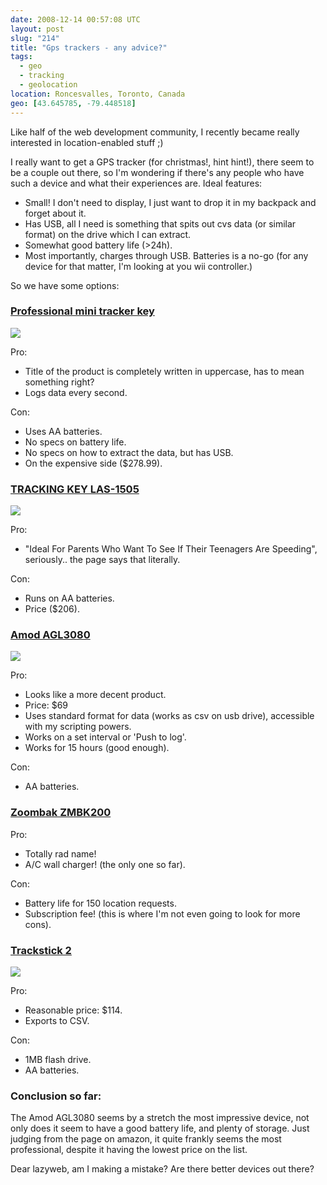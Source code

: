 ```yaml
---
date: 2008-12-14 00:57:08 UTC
layout: post
slug: "214"
title: "Gps trackers - any advice?"
tags:
  - geo
  - tracking
  - geolocation
location: Roncesvalles, Toronto, Canada
geo: [43.645785, -79.448518]
---
```

<p>Like half of the web development community, I recently became really interested in location-enabled stuff ;)</p>

<p>I really want to get a GPS tracker (for christmas!, hint hint!), there seem to be a couple out there, so I'm wondering if there's any people who have such a device and what their experiences are. Ideal features:</p>

<ul>
  <li>Small! I don't need to display, I just want to drop it in my backpack and forget about it.</li>
  <li>Has USB, all I need is something that spits out cvs data (or similar format) on the drive which I can extract.</li>
  <li>Somewhat good battery life (>24h).</li>
  <li>Most importantly, charges through USB. Batteries is a no-go (for any device for that matter, I'm looking at you wii controller.)</li>
</ul>

<p>So we have some options:</p>

<h3><a href="http://www.amazon.com/NEW-PROFESSIONAL-MINI-TRACKER-KEY/dp/B000H997DA/ref=pd_bbs_sr_4?ie=UTF8&s=electronics&qid=1229185848&sr=8-4">Professional mini tracker key</a></h3>

<p><img src="http://ecx.images-amazon.com/images/I/41zPq9fv43L._SL500_AA280_.jpg" /></p>

<p>Pro:</p>
<ul>
  <li>Title of the product is completely written in uppercase, has to mean something right?</li>
  <li>Logs data every second.</li>
</ul>

<p>Con:</p>
<ul>
  <li>Uses AA batteries.</li>
  <li>No specs on battery life.</li>
  <li>No specs on how to extract the data, but has USB.</li>
  <li>On the expensive side ($278.99).</li>
</ul>

<h3><a href="http://www.amazon.com/Ideal-Parents-Teenagers-Speeding-Employers/dp/B000H9E9UG/ref=pd_cp_e_0?pf_rd_p=413863501&pf_rd_s=center-41&pf_rd_t=201&pf_rd_i=B000H997DA&pf_rd_m=ATVPDKIKX0DER&pf_rd_r=0TXKVWVYX4N57BRSPB8G">TRACKING KEY LAS-1505</a></h3>

<p><img src="http://ecx.images-amazon.com/images/I/21CLHqNOn2L._SL500_AA280_.jpg" /></p>

<p>Pro:</p>
<ul>
  <li>"Ideal For Parents Who Want To See If Their Teenagers Are Speeding", seriously.. the page says that literally.</li>
</ul>

<p>Con:</p>
<ul>
  <li>Runs on AA batteries.</li>
  <li>Price ($206).</li> 
</ul>

<h3><a href="http://www.amazon.com/Amod-AGL3080-Driverless-Software-included/dp/B000WO6HJW/ref=pd_cp_e_3?pf_rd_p=413863501&pf_rd_s=center-41&pf_rd_t=201&pf_rd_i=B000H997DA&pf_rd_m=ATVPDKIKX0DER&pf_rd_r=0TXKVWVYX4N57BRSPB8G">Amod AGL3080</a></h3>

<p><img src="http://ecx.images-amazon.com/images/I/31rEo0%2BJjUL._SL500_AA275_.jpg" /></p>

<p>Pro:</p>

<ul>
  <li>Looks like a more decent product.</li>
  <li>Price: $69</li>
  <li>Uses standard format for data (works as csv on usb drive), accessible with my scripting powers.</li>
  <li>Works on a set interval or 'Push to log'.</li>
  <li>Works for 15 hours (good enough).</li>
</ul>

<p>Con:</p>

<ul>
  <li>AA batteries.</li>
</ul>

<h3><a href="http://www.amazon.com/Zoombak-ZMBK200-Advanced-Family-Locator/dp/B0014J61GI/ref=pd_cp_e_2?pf_rd_p=413863501&pf_rd_s=center-41&pf_rd_t=201&pf_rd_i=B000H997DA&pf_rd_m=ATVPDKIKX0DER&pf_rd_r=0TXKVWVYX4N57BRSPB8G">Zoombak ZMBK200</a></h3>

<p>Pro:</p>

<ul>
  <li>Totally rad name!</li>
  <li>A/C wall charger! (the only one so far).</li>
</ul>

<p>Con:</p>

<ul>
  <li>Battery life for 150 location requests.</li>
  <li>Subscription fee! (this is where I'm not even going to look for more cons).</li>
</ul>

<h3><a href="http://www.amazon.com/TrackStick-Tracking-Trackstick-II-Tracker/dp/B0006ZRRP0/ref=tag_dpp_lp_edpp_img_in">Trackstick 2</a></h3>

<p><img src="http://ecx.images-amazon.com/images/I/31iWjNW63HL._SL500_AA280_.jpg" /></p>

<p>Pro:</p>

<ul>
  <li>Reasonable price: $114.</li>
  <li>Exports to CSV.</li>
</ul>

<p>Con:</p>

<ul>
  <li>1MB flash drive.</li>
  <li>AA batteries.</li>
</ul>

<h3>Conclusion so far:</h3>

<p>The Amod AGL3080 seems by a stretch the most impressive device, not only does it seem to have a good battery life, and plenty of storage. Just judging from the page on amazon, it quite frankly seems the most professional, despite it having the lowest price on the list.<p>

<p>Dear lazyweb, am I making a mistake? Are there better devices out there?</p>
